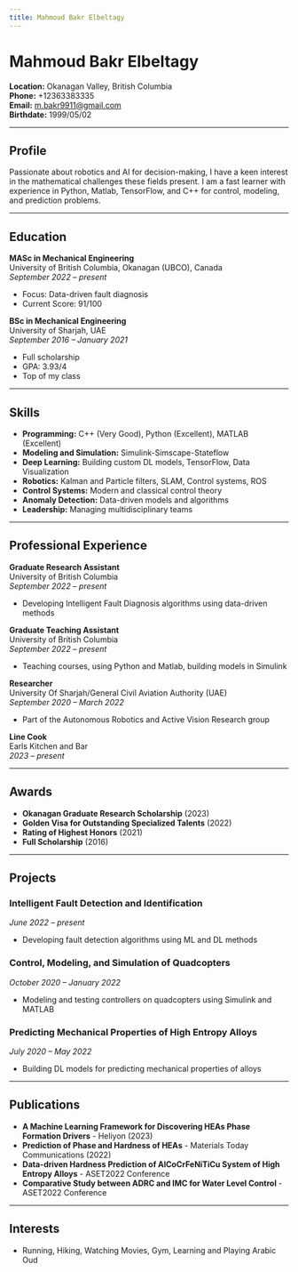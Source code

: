 ```yaml
---
title: Mahmoud Bakr Elbeltagy
---
```


# Mahmoud Bakr Elbeltagy

**Location:** Okanagan Valley, British Columbia  
**Phone:** +12363383335  
**Email:** [m.bakr9911@gmail.com](mailto:m.bakr9911@gmail.com)  
**Birthdate:** 1999/05/02  

---

## Profile

Passionate about robotics and AI for decision-making, I have a keen interest in the mathematical challenges these fields present. I am a fast learner with experience in Python, Matlab, TensorFlow, and C++ for control, modeling, and prediction problems.

---

## Education

**MASc in Mechanical Engineering**  
University of British Columbia, Okanagan (UBCO), Canada  
*September 2022 – present*  
- Focus: Data-driven fault diagnosis
- Current Score: 91/100

**BSc in Mechanical Engineering**  
University of Sharjah, UAE  
*September 2016 – January 2021*  
- Full scholarship
- GPA: 3.93/4
- Top of my class

---

## Skills

- **Programming:** C++ (Very Good), Python (Excellent), MATLAB (Excellent)
- **Modeling and Simulation:** Simulink-Simscape-Stateflow
- **Deep Learning:** Building custom DL models, TensorFlow, Data Visualization
- **Robotics:** Kalman and Particle filters, SLAM, Control systems, ROS
- **Control Systems:** Modern and classical control theory
- **Anomaly Detection:** Data-driven models and algorithms
- **Leadership:** Managing multidisciplinary teams

---

## Professional Experience

**Graduate Research Assistant**  
University of British Columbia  
*September 2022 – present*  
- Developing Intelligent Fault Diagnosis algorithms using data-driven methods

**Graduate Teaching Assistant**  
University of British Columbia  
*September 2022 – present*  
- Teaching courses, using Python and Matlab, building models in Simulink

**Researcher**  
University Of Sharjah/General Civil Aviation Authority (UAE)  
*September 2020 – March 2022*  
- Part of the Autonomous Robotics and Active Vision Research group

**Line Cook**  
Earls Kitchen and Bar  
*2023 – present*

---

## Awards

- **Okanagan Graduate Research Scholarship** (2023)
- **Golden Visa for Outstanding Specialized Talents** (2022)
- **Rating of Highest Honors** (2021)
- **Full Scholarship** (2016)

---

## Projects

### Intelligent Fault Detection and Identification
*June 2022 – present*  
- Developing fault detection algorithms using ML and DL methods

### Control, Modeling, and Simulation of Quadcopters
*October 2020 – January 2022*  
- Modeling and testing controllers on quadcopters using Simulink and MATLAB

### Predicting Mechanical Properties of High Entropy Alloys
*July 2020 – May 2022*  
- Building DL models for predicting mechanical properties of alloys

---

## Publications

- **A Machine Learning Framework for Discovering HEAs Phase Formation Drivers** - Heliyon (2023)
- **Prediction of Phase and Hardness of HEAs** - Materials Today Communications (2022)
- **Data-driven Hardness Prediction of AlCoCrFeNiTiCu System of High Entropy Alloys** - ASET2022 Conference
- **Comparative Study between ADRC and IMC for Water Level Control** - ASET2022 Conference

---

## Interests

- Running, Hiking, Watching Movies, Gym, Learning and Playing Arabic Oud
